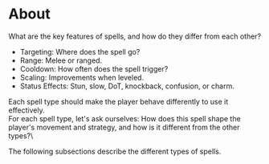# About

What are the key features of spells, and how do they differ from each other? 

- Targeting: Where does the spell go?
- Range: Melee or ranged. 
- Cooldown: How often does the spell trigger?
- Scaling: Improvements when leveled.
- Status Effects: Stun, slow, DoT, knockback, confusion, or charm.

Each spell type should make the player behave differently to use it effectively.  
For each spell type, let's ask ourselves: How does this spell shape the player's movement and strategy, and how is it different from the other types?\\

The following subsections describe the different types of spells.

